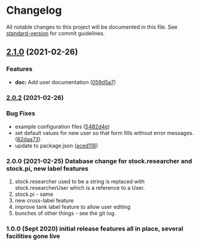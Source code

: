 # Changelog

All notable changes to this project will be documented in this file. See [standard-version](https://github.com/conventional-changelog/standard-version) for commit guidelines.

## [2.1.0](https://github.com/tmoens/zebrafish-facility-manager/compare/v2.0.2...v2.1.0) (2021-02-26)


### Features

* **doc:** Add user documentation ([059d5a7](https://github.com/tmoens/zebrafish-facility-manager/commit/059d5a713274b30967fe10a52d4abe96532579a7))

### [2.0.2](https://github.com/tmoens/zebrafish-facility-manager/compare/v0.0.4...v2.0.2) (2021-02-26)


### Bug Fixes

* example configuration files ([5482d4e](https://github.com/tmoens/zebrafish-facility-manager/commit/5482d4e026a96b08b30619ae13e3cca7f293ea29))
* set default values for new user so that form fills without error messages. ([82daa73](https://github.com/tmoens/zebrafish-facility-manager/commit/82daa737ebaa6c782cdc12ad5a647823b34eec66))
* update to package.json ([aced118](https://github.com/tmoens/zebrafish-facility-manager/commit/aced118cd3ee6c591992665f8eee8d33e2c7b1fb))

### 2.0.0 (2021-02-25) Database change for stock.researcher and stock.pi, new label features

1. stock.researcher used to be a string is replaced with stock.researcherUser which is
a reference to a User.
1. stock.pi - same
1. new cross-label feature
1. improve tank label feature to allow user editing
1. bunches of other things - see the git log.


### 1.0.0 (Sept 2020) initial release features all in place, several facilities gone live
